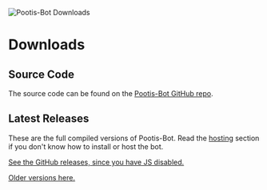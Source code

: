 <script src="../assets/javascript/getallversions.js"></script>

![Pootis-Bot Downloads](assets/images/Pootis-Bot-Download.jpg)

# Downloads

## Source Code

The source code can be found on the [Pootis-Bot GitHub repo](https://github.com/Voltstro/Pootis-Bot).

## Latest Releases

These are the full compiled versions of Pootis-Bot. Read the [hosting](../hosting/) section if you don't know how to install or host the bot.

<script>getLatestRelease()</script>
<noscript>
    <a href="https://github.com/Voltstro/Pootis-Bot/releases">See the GitHub releases, since you have JS disabled.</a>
</noscript>
<div id="latestText"></div>

[Older versions here.](all/)
